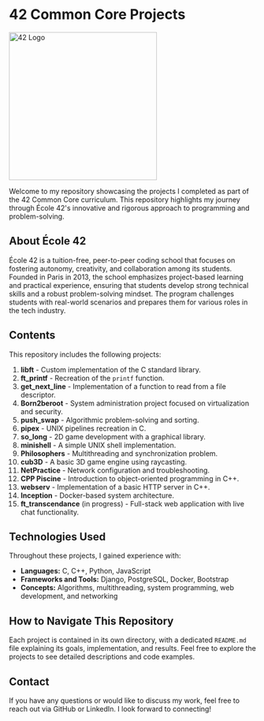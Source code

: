# 42 Common Core Projects

<img src="https://upload.wikimedia.org/wikipedia/commons/thumb/8/8d/42_Logo.svg/1200px-42_Logo.svg.png" alt="42 Logo" width="300">


Welcome to my repository showcasing the projects I completed as part of the 42 Common Core curriculum. This repository highlights my journey through École 42's innovative and rigorous approach to programming and problem-solving.

## About École 42

École 42 is a tuition-free, peer-to-peer coding school that focuses on fostering autonomy, creativity, and collaboration among its students. Founded in Paris in 2013, the school emphasizes project-based learning and practical experience, ensuring that students develop strong technical skills and a robust problem-solving mindset. The program challenges students with real-world scenarios and prepares them for various roles in the tech industry.

## Contents

This repository includes the following projects:

1. **libft** - Custom implementation of the C standard library.
2. **ft_printf** - Recreation of the `printf` function.
3. **get_next_line** - Implementation of a function to read from a file descriptor.
4. **Born2beroot** - System administration project focused on virtualization and security.
5. **push_swap** - Algorithmic problem-solving and sorting.
6. **pipex** - UNIX pipelines recreation in C.
7. **so_long** - 2D game development with a graphical library.
8. **minishell** - A simple UNIX shell implementation.
9. **Philosophers** - Multithreading and synchronization problem.
10. **cub3D** - A basic 3D game engine using raycasting.
11. **NetPractice** - Network configuration and troubleshooting.
12. **CPP Piscine** - Introduction to object-oriented programming in C++.
13. **webserv** - Implementation of a basic HTTP server in C++.
14. **Inception** - Docker-based system architecture.
15. **ft_transcendance** (in progress) - Full-stack web application with live chat functionality.

## Technologies Used

Throughout these projects, I gained experience with:

- **Languages:** C, C++, Python, JavaScript
- **Frameworks and Tools:** Django, PostgreSQL, Docker, Bootstrap
- **Concepts:** Algorithms, multithreading, system programming, web development, and networking

## How to Navigate This Repository

Each project is contained in its own directory, with a dedicated `README.md` file explaining its goals, implementation, and results. Feel free to explore the projects to see detailed descriptions and code examples.

## Contact

If you have any questions or would like to discuss my work, feel free to reach out via GitHub or LinkedIn. I look forward to connecting!
